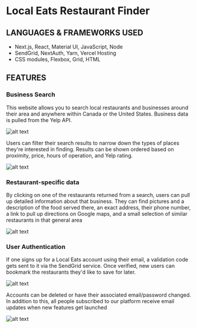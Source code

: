 # Local Eats Restaurant Finder

## LANGUAGES & FRAMEWORKS USED

- Next.js, React, Material UI, JavaScript, Node
- SendGrid, NextAuth, Yarn, Vercel Hosting
- CSS modules, Flexbox, Grid, HTML

## FEATURES

### Business Search

This website allows you to search local restaurants and businesses around their area and anywhere within Canada or the United States. Business data is pulled from the Yelp API.

![alt text](https://i.postimg.cc/6qhXVPQV/newMain.png)

Users can filter their search results to narrow down the types of places they're interested in finding. Results can be shown ordered based on proximity, price, hours of operation, and Yelp rating.

![alt text](https://i.postimg.cc/QMrWtKRR/filters.png)

### Restaurant-specific data
By clicking on one of the restaurants returned from a search, users can pull up detailed information about that business. They can find pictures and a description of the food served there, an exact address, their phone number, a link to pull up directions on Google maps, and a small selection of similar restaurants in that general area 

![alt text](https://i.postimg.cc/SKyN3L0N/restaurant-data.png)

### User Authentication 

If one signs up for a Local Eats account using their email, a validation code gets sent to it via the SendGrid service. Once verified, new users can bookmark the restaurants they'd like to save for later.

![alt text](https://i.postimg.cc/Fz1nnnFX/bookmarks2.png)

Accounts can be deleted or have their associated email/password changed. In addition to this, all people subscribed to our platform receive email updates when new features get launched

![alt text](https://i.postimg.cc/X7h1Jb3R/manage-account.png)
